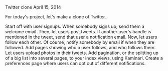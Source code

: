 Twitter clone
April 15, 2014

For today's project, let's make a clone of Twitter.

Start off with user signups. When somebody signs up, send them a welcome email.
Then, let users post tweets. If another user's handle is mentioned in the tweet, send that user a notification email.
Now, let users follow each other. Of course, notify somebody by email if when they are followed. Add pages showing who a user follows, and who follows them.
Let users upload photos in their tweets.
Add pagination, or the splitting up of a big list into several pages, to your index views, using Kaminari.
Create a preferences page where users can opt out of different notifications.
